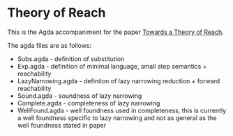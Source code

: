 # Theory of Reach

This is the Agda accompaniment for the paper [Towards a Theory of Reach](http://www.cs.nott.ac.uk/~gmh/reach.pdf).

The agda files are as follows:
- Subs.agda - definition of substitution
- Exp.agda - definition of minimal language, small step semantics + reachability
- LazyNarrowing.agda - definiton of lazy narrowing reduction + forward reachability 
- Sound.agda - soundness of lazy narrowing
- Complete.agda - completeness of lazy narrowing
- WellFound.agda - well foundness used in completeness, this is currently a well foundness specific to lazy narrowing and not as general as the well foundness stated in paper
